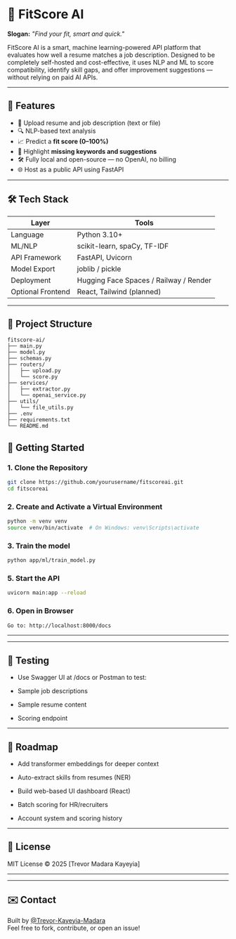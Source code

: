 
# 🤖 FitScore AI

**Slogan:** _"Find your fit, smart and quick."_

FitScore AI is a smart, machine learning-powered API platform that evaluates how well a resume matches a job description. Designed to be completely self-hosted and cost-effective, it uses NLP and ML to score compatibility, identify skill gaps, and offer improvement suggestions — without relying on paid AI APIs.

---

## 🚀 Features

- 📄 Upload resume and job description (text or file)
- 🔍 NLP-based text analysis
- 📈 Predict a **fit score (0–100%)**
- 🧠 Highlight **missing keywords and suggestions**
- 🛠️ Fully local and open-source — no OpenAI, no billing
- 🌐 Host as a public API using FastAPI

---

## 🛠️ Tech Stack

| Layer         | Tools                            |
|---------------|----------------------------------|
| Language       | Python 3.10+                     |
| ML/NLP         | scikit-learn, spaCy, TF-IDF      |
| API Framework  | FastAPI, Uvicorn                 |
| Model Export   | joblib / pickle                  |
| Deployment     | Hugging Face Spaces / Railway / Render |
| Optional Frontend | React, Tailwind (planned)     |

---

## 📂 Project Structure

```
fitscore-ai/
├── main.py
├── model.py
├── schemas.py
├── routers/
│   ├── upload.py
│   └── score.py
├── services/
│   ├── extractor.py
│   └── openai_service.py
├── utils/
│   └── file_utils.py
├── .env
├── requirements.txt
└── README.md
```

## 🚀 Getting Started

### 1. Clone the Repository

```bash
git clone https://github.com/yourusername/fitscoreai.git
cd fitscoreai
```

### 2. Create and Activate a Virtual Environment

```bash
python -m venv venv
source venv/bin/activate  # On Windows: venv\Scripts\activate
```

### 3. Train the model

```bash
python app/ml/train_model.py
```

### 5. Start the API

```bash
uvicorn main:app --reload
```

### 6. Open in Browser

```bash
Go to: http://localhost:8000/docs
```

---

---

## 🧪 Testing

- Use Swagger UI at /docs or Postman to test:

- Sample job descriptions

- Sample resume content

- Scoring endpoint

---

## 🔄 Roadmap

- Add transformer embeddings for deeper context

- Auto-extract skills from resumes (NER)

- Build web-based UI dashboard (React)

- Batch scoring for HR/recruiters

- Account system and scoring history

---

## 📄 License

MIT License © 2025 [Trevor Madara Kayeyia]

---

---

## ✉️ Contact

Built by [@Trevor-Kayeyia-Madara](https://github.com/Trevor-Kayeyia-Madara)  
Feel free to fork, contribute, or open an issue!
